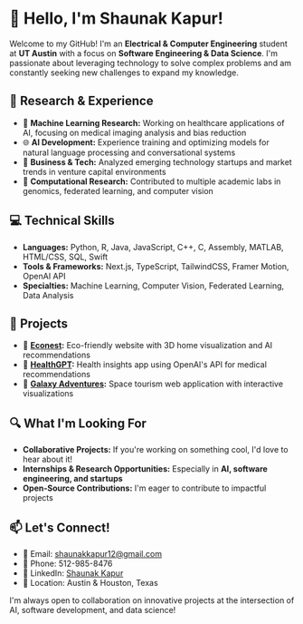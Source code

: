 # 👋 Hello, I'm Shaunak Kapur!

Welcome to my GitHub! I'm an **Electrical & Computer Engineering** student at **UT Austin** with a focus on **Software Engineering & Data Science**. I'm passionate about leveraging technology to solve complex problems and am constantly seeking new challenges to expand my knowledge.

## 🔬 Research & Experience
* 🧠 **Machine Learning Research:** Working on healthcare applications of AI, focusing on medical imaging analysis and bias reduction
* 🌐 **AI Development:** Experience training and optimizing models for natural language processing and conversational systems
* 💼 **Business & Tech:** Analyzed emerging technology startups and market trends in venture capital environments
* 🧬 **Computational Research:** Contributed to multiple academic labs in genomics, federated learning, and computer vision

## 💻 Technical Skills
* **Languages:** Python, R, Java, JavaScript, C++, C, Assembly, MATLAB, HTML/CSS, SQL, Swift
* **Tools & Frameworks:** Next.js, TypeScript, TailwindCSS, Framer Motion, OpenAI API
* **Specialties:** Machine Learning, Computer Vision, Federated Learning, Data Analysis

## 🚀 Projects
* 🏡 **[Econest](https://yourprojectlink.com/econest):** Eco-friendly website with 3D home visualization and AI recommendations
* 🏥 **[HealthGPT](https://yourprojectlink.com/healthgpt):** Health insights app using OpenAI's API for medical recommendations
* 🌌 **[Galaxy Adventures](https://yourprojectlink.com/galaxy-adventures):** Space tourism web application with interactive visualizations

## 🔍 What I'm Looking For
* **Collaborative Projects:** If you're working on something cool, I'd love to hear about it!
* **Internships & Research Opportunities:** Especially in **AI, software engineering, and startups**
* **Open-Source Contributions:** I'm eager to contribute to impactful projects

## 📫 Let's Connect!
* 📧 Email: shaunakkapur12@gmail.com
* 📱 Phone: 512-985-8476
* 🔗 LinkedIn: [Shaunak Kapur](https://www.linkedin.com/in/shaunak-kapur/)
* 📍 Location: Austin & Houston, Texas

I'm always open to collaboration on innovative projects at the intersection of AI, software development, and data science!
